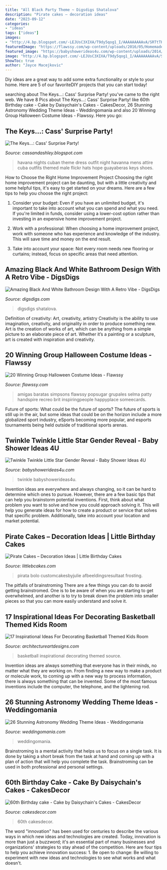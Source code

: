 ```yaml
---
title: "All Black Party Theme ~ Digsdigs Shatalova"
description: "Pirate cakes – decoration ideas"
date: "2023-09-12"
categories:
- "ideas"
tags: ["ideas"]
images:
- "http://4.bp.blogspot.com/-LEJUsC3XIXA/T9dy5qog1_I/AAAAAAAAAvA/SRTtTHAyBqg/s640/Havana+Nights+Party+(29+of+119).jpg"
featuredImage: "https://flawssy.com/wp-content/uploads/2016/05/Homemade-Group-Halloween-Costume-Ideas.jpg"
featured_image: "https://babyshowerideas4u.com/wp-content/uploads/2014/12/71-600x900.jpeg"
image: "http://4.bp.blogspot.com/-LEJUsC3XIXA/T9dy5qog1_I/AAAAAAAAAvA/SRTtTHAyBqg/s640/Havana+Nights+Party+(29+of+119).jpg"
ShowToc: true
author: "Jayce Macejkovic"
---
```



Diy ideas are a great way to add some extra functionality or style to your home. Here are 5 of our favoriteDIY projects that you can start today!

	

		
searching about The Keys...: Cass&#039; Surprise Party! you've came to the right web. We have 8 Pics about The Keys...: Cass&#039; Surprise Party! like 60th Birthday cake - Cake by Daisychain&#039;s Cakes - CakesDecor, 26 Stunning Astronomy Wedding Theme Ideas - Weddingomania and also 20 Winning Group Halloween Costume Ideas - Flawssy. Here you go:
		
    
## The Keys...: Cass&#039; Surprise Party!

<img loading=lazy src="http://4.bp.blogspot.com/-LEJUsC3XIXA/T9dy5qog1_I/AAAAAAAAAvA/SRTtTHAyBqg/s640/Havana+Nights+Party+(29+of+119).jpg" onerror="this.onerror=null;this.src='https://tse3.mm.bing.net/th?id=OIP.X-P5AvWYa52OGKYE2OCIvQAAAA&amp;pid=15.1';" alt="The Keys...: Cass&#039; Surprise Party!">

_Source: cassandashley.blogspot.com_

>havana nights cuban theme dress outfit night havanna mens attire cuba outfits themed male flickr hats hope guayaberas keys shoes. 

	

How to Choose the Right Home Improvement Project
Choosing the right home improvement project can be daunting, but with a little creativity and some helpful tips, it's easy to get started on your dreams. Here are a few tips to help you choose the right project:
1. Consider your budget: Even if you have an unlimited budget, it's important to take into account what you can spend and what you need. If you're limited in funds, consider using a lower-cost option rather than investing in an expensive home improvement project.

2. Work with a professional: When choosing a home improvement project, work with someone who has experience and knowledge of the industry. This will save time and money on the end result.

3. Take into account your space: Not every room needs new flooring or curtains; instead, focus on specific areas that need attention.

    
## Amazing Black And White Bathroom Design With A Retro Vibe - DigsDigs

<img loading=lazy src="https://www.digsdigs.com/photos/black-and-white-bathroom-design-with-a-retro-vibe-9-554x839.jpg" onerror="this.onerror=null;this.src='https://tse4.mm.bing.net/th?id=OIP.wqTHC0s6r_yeQZ30co62AAHaLN&amp;pid=15.1';" alt="Amazing Black And White Bathroom Design With A Retro Vibe - DigsDigs">

_Source: digsdigs.com_

>digsdigs shatalova. 

	

Definition of creativity: Art, creativity, artistry
Creativity is the ability to use imagination, creativity, and originality in order to produce something new. Art is the creation of works of art, which can be anything from a simple picture to an elaborate piece of art. Whether it’s a painting or a sculpture, art is created with inspiration and creativity.

    
## 20 Winning Group Halloween Costume Ideas - Flawssy

<img loading=lazy src="https://flawssy.com/wp-content/uploads/2016/05/Homemade-Group-Halloween-Costume-Ideas.jpg" onerror="this.onerror=null;this.src='https://tse3.mm.bing.net/th?id=OIP.87lFpt1LyELs2cwghnbDxgDgEs&amp;pid=15.1';" alt="20 Winning Group Halloween Costume Ideas - Flawssy">

_Source: flawssy.com_

>amigas baratas simpsons flawssy popsugar grupales selma patty handspire recreo brit inspiringpeople happyplace someecards. 

	

Future of sports: What could be the future of sports?
The future of sports is still up in the air, but some ideas that could be on the horizon include a more globalized sport industry, eSports becoming more popular, and esports tournaments being held outside of traditional sports arenas.

    
## Twinkle Twinkle Little Star Gender Reveal - Baby Shower Ideas 4U

<img loading=lazy src="https://babyshowerideas4u.com/wp-content/uploads/2014/12/71-600x900.jpeg" onerror="this.onerror=null;this.src='https://tse4.mm.bing.net/th?id=OIP.KuPQJKCRIKL2LTUZtOAxNQHaLH&amp;pid=15.1';" alt="Twinkle Twinkle Little Star Gender Reveal - Baby Shower Ideas 4U">

_Source: babyshowerideas4u.com_

>twinkle babyshowerideas4u. 

	

Invention ideas are everywhere and always changing, so it can be hard to determine which ones to pursue. However, there are a few basic tips that can help you brainstorm potential inventions. First, think about what problem you want to solve and how you could approach solving it. This will help you generate ideas for how to create a product or service that solves that specific problem. Additionally, take into account your location and market potential.

    
## Pirate Cakes – Decoration Ideas | Little Birthday Cakes

<img loading=lazy src="https://www.littlebcakes.com/wp-content/uploads/2013/08/Pirate-Cake.jpg" onerror="this.onerror=null;this.src='https://tse3.mm.bing.net/th?id=OIP.R3Y5PYGv4gTqSeNIEjy6xQHaKt&amp;pid=15.1';" alt="Pirate Cakes – Decoration Ideas | Little Birthday Cakes">

_Source: littlebcakes.com_

>pirata bolo customcakesbyjulie afbeeldingsresultaat frosting. 

	

The pitfalls of brainstroming
There are a few things you can do to avoid getting brainstromed. One is to be aware of when you are starting to get overwhelmed, and another is to try to break down the problem into smaller pieces so that you can more easily understand and solve it.

    
## 17 Inspirational Ideas For Decorating Basketball Themed Kids Room

<img loading=lazy src="https://www.architectureartdesigns.com/wp-content/uploads/2016/11/10-33.jpg" onerror="this.onerror=null;this.src='https://tse2.mm.bing.net/th?id=OIP.dkQDcR-W1qXc0JK5J5Z-DQHaLD&amp;pid=15.1';" alt="17 Inspirational Ideas For Decorating Basketball Themed Kids Room">

_Source: architectureartdesigns.com_

>basketball inspirational decorating themed source. 

	

Invention ideas are always something that everyone has in their minds, no matter what they are working on. From finding a new way to make a product or molecule work, to coming up with a new way to process information, there is always something that can be invented. Some of the most famous inventions include the computer, the telephone, and the lightening rod.

    
## 26 Stunning Astronomy Wedding Theme Ideas - Weddingomania

<img loading=lazy src="https://i.weddingomania.com/2016/03/26-Stunning-Astronomy-Wedding-Theme-Ideas-20.jpg" onerror="this.onerror=null;this.src='https://tse4.mm.bing.net/th?id=OIP.mWYaAoUP9uCfLFNX35iviQAAAA&amp;pid=15.1';" alt="26 Stunning Astronomy Wedding Theme Ideas - Weddingomania">

_Source: weddingomania.com_

>weddingomania. 

	

Brainstroming is a mental activity that helps us to focus on a single task. It is done by taking a short break from the task at hand and coming up with a plan of action that will help you complete the task. Brainstroming can be used in both professional and personal settings.

    
## 60th Birthday Cake - Cake By Daisychain&#039;s Cakes - CakesDecor

<img loading=lazy src="https://pic.cakesdecor.com/m/fj9zdhatjfyie8qk2dse.jpg" onerror="this.onerror=null;this.src='https://tse2.mm.bing.net/th?id=OIP.bd9PEhEwoBadZTdeMx54jAHaJ3&amp;pid=15.1';" alt="60th Birthday cake - Cake by Daisychain&#039;s Cakes - CakesDecor">

_Source: cakesdecor.com_

>60th cakesdecor. 

	

The word "innovation" has been used for centuries to describe the various ways in which new ideas and technologies are created. Today, innovation is more than just a buzzword; it's an essential part of many businesses and organizations' strategies to stay ahead of the competition. Here are four tips to help you achieve innovation success: 1. Be open to change: Be willing to experiment with new ideas and technologies to see what works and what doesn't.

